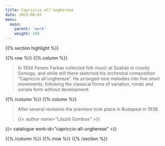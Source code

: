 ```yaml
---
title: Capriccio all’ungherese
date: 2023-08-03
menu:
  main:
    parent: 'work'
    weight: 160
---
```


{{% section highlight %}}

{{% row %}}
{{% column %}}

> In 1934 Ferenc Farkas collected folk 
> music at Szabás in county Somogy, 
> and while still there sketched his 
> orchestral composition “Capriccio 
> all’ungherese”. He arranged nine 
> melodies into five short movements, 
> following the classical forms of 
> variation, rondo and sonata form 
> without development. 


{{% /column %}}
{{% column %}}

> After several revisions the premiere took place in Budapest in 1939.
>
> {{< author name="László Gombos" >}}

{{< catalogue work-id="capriccio-all-ungherese" >}}

{{% /column %}}
{{% /row %}}
{{% /section %}}